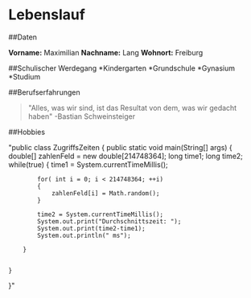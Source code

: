 # Lebenslauf

##Daten

**Vorname:** Maximilian **Nachname:** Lang **Wohnort:** Freiburg

##Schulischer Werdegang
*Kindergarten 
*Grundschule 
*Gynasium 
*Studium 

##Berufserfahrungen
>"Alles, was wir sind, ist das Resultat von dem, was wir gedacht haben" -Bastian Schweinsteiger

##Hobbies

"public class ZugriffsZeiten {
	public static void main(String[] args)
	{
		double[] zahlenFeld = new double[214748364];
		long time1;
		long time2;
		while(true)
		{
			time1 = System.currentTimeMillis();
			
			for( int i = 0; i < 214748364; ++i)
			{
				zahlenFeld[i] = Math.random();
			}
			
			time2 = System.currentTimeMillis();
			System.out.print("Durchschnittszeit: ");
			System.out.print(time2-time1);
			System.out.println(" ms");
			
		}
		
		
	}
}"

